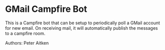 # GMail Campfire Bot

This is a Campfire bot that can be setup to periodically poll a GMail account for new email. On receiving mail, it will automatically publish the messages to a campfire room.

Authors: Peter Aitken
